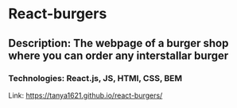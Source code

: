 # React-burgers
## Description: The webpage of a burger shop where you can order any interstallar burger
### Technologies: React.js, JS, HTMl, CSS, BEM

Link: https://tanya1621.github.io/react-burgers/
